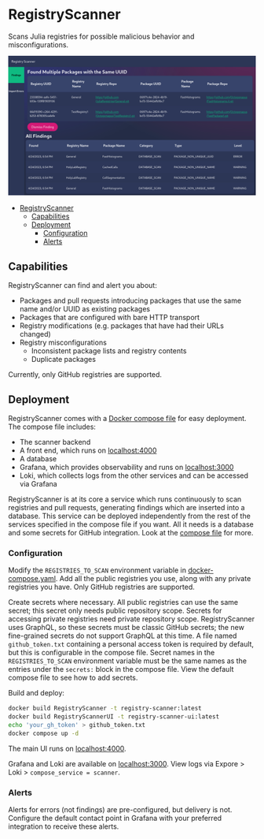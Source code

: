 # RegistryScanner

Scans Julia registries for possible malicious behavior and misconfigurations.

![](./assets/findings_page.png)

- [RegistryScanner](#registryscanner)
  - [Capabilities](#capabilities)
  - [Deployment](#deployment)
    - [Configuration](#configuration)
    - [Alerts](#alerts)

## Capabilities

RegistryScanner can find and alert you about:

- Packages and pull requests introducing packages that use the same name and/or UUID as existing packages
- Packages that are configured with bare HTTP transport
- Registry modifications (e.g. packages that have had their URLs changed)
- Registry misconfigurations
  - Inconsistent package lists and registry contents
  - Duplicate packages

Currently, only GitHub registries are supported.

## Deployment

RegistryScanner comes with a [Docker compose file](./docker-compose.yaml) for easy deployment.
The compose file includes:

- The scanner backend
- A front end, which runs on [localhost:4000](http://localhost:4000)
- A database
- Grafana, which provides observability and runs on [localhost:3000](http://localhost:3000)
- Loki, which collects logs from the other services and can be accessed via Grafana

RegistryScanner is at its core a service which runs continuously to scan registries and pull requests, generating findings which are inserted into a database.
This service can be deployed independently from the rest of the services specified in the compose file if you want.
All it needs is a database and some secrets for GitHub integration.
Look at the [compose file](./docker-compose.yaml) for more.

### Configuration

Modify the `REGISTRIES_TO_SCAN` environment variable in [docker-compose.yaml](./docker-compose.yaml).
Add all the public registries you use, along with any private registries you have.
Only GitHub registries are supported.

Create secrets where necessary.
All public registries can use the same secret; this secret only needs public repository scope.
Secrets for accessing private registries need private repository scope.
RegistryScanner uses GraphQL, so these secrets must be classic GitHub secrets; the new fine-grained secrets do not support GraphQL at this time.
A file named `github_token.txt` containing a personal access token is required by default, but this is configurable in the compose file.
Secret names in the `REGISTRIES_TO_SCAN` environment variable must be the same names as the entries under the `secrets:` block in the compose file.
View the default compose file to see how to add secrets.

Build and deploy:

```sh
docker build RegistryScanner -t registry-scanner:latest
docker build RegistryScannerUI -t registry-scanner-ui:latest
echo 'your_gh_token' > github_token.txt
docker compose up -d
```

The main UI runs on [localhost:4000](http://localhost:4000).

Grafana and Loki are available on [localhost:3000](http://localhost:3000).
View logs via Expore > Loki > `compose_service = scanner`.

### Alerts

Alerts for errors (not findings) are pre-configured, but delivery is not.
Configure the default contact point in Grafana with your preferred integration to receive these alerts.
